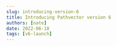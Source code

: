 ```yaml
---
slug: introducing-version-6
title: Introducing Pathvector version 6
authors: [nate]
date: 2022-06-18
tags: [v6-launch]
---
```

